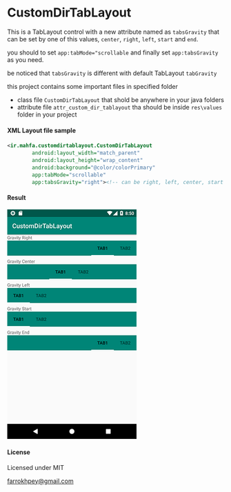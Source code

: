 # CustomDirTabLayout

This is a TabLayout control with a new attribute named as `tabsGravity` that can be set by one of this values, `center`, `right`, `left`, `start` and `end`.

you should to set `app:tabMode="scrollable` and finally set `app:tabsGravity` as you need.

be noticed that `tabsGravity` is different with default TabLayout `tabGravity`

this project contains some important files in specified folder

* class file `CustomDirTabLayout` that shold be anywhere in your java folders
* attribute file `attr_custom_dir_tablayout` tha should be inside `res\values` folder in your project
 
#### XML Layout file sample

```xml
<ir.mahfa.customdirtablayout.CustomDirTabLayout
        android:layout_width="match_parent"
        android:layout_height="wrap_content"
        android:background="@color/colorPrimary"
        app:tabMode="scrollable"
        app:tabsGravity="right"><!-- can be right, left, center, start or end -->
```

#### Result
<img src="screenshot.png" width="300" >

#### License
Licensed under MIT

farrokhpey@gmail.com
